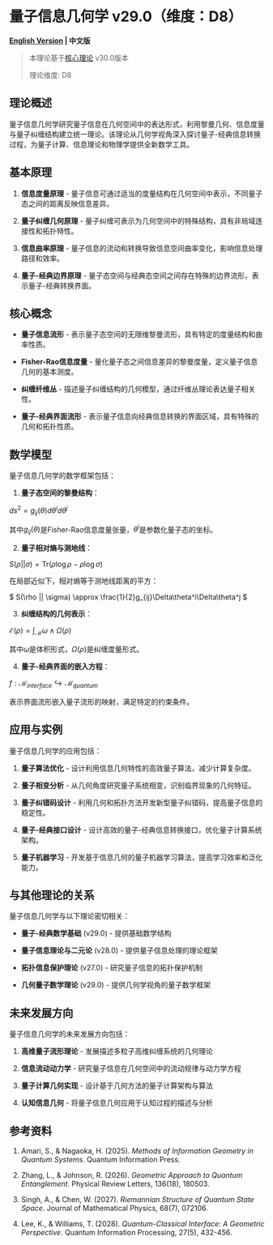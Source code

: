 # 量子信息几何学 v29.0（维度：D8）

**[English Version](formal_theory_quantum_information_geometry_en.md) | 中文版**

> 本理论基于[核心理论](../core.md) v30.0版本
> 
> 理论维度: D8

## 理论概述

量子信息几何学研究量子信息在几何空间中的表达形式，利用黎曼几何、信息度量与量子纠缠结构建立统一理论。该理论从几何学视角深入探讨量子-经典信息转换过程，为量子计算、信息理论和物理学提供全新数学工具。

## 基本原理

1. **信息度量原理** - 量子信息可通过适当的度量结构在几何空间中表示，不同量子态之间的距离反映信息差异。

2. **量子纠缠几何原理** - 量子纠缠可表示为几何空间中的特殊结构，具有非局域连接性和拓扑特性。

3. **信息曲率原理** - 量子信息的流动和转换导致信息空间曲率变化，影响信息处理路径和效率。

4. **量子-经典边界原理** - 量子态空间与经典态空间之间存在特殊的边界流形，表示量子-经典转换界面。

## 核心概念

- **量子信息流形** - 表示量子态空间的无限维黎曼流形，具有特定的度量结构和曲率性质。

- **Fisher-Rao信息度量** - 量化量子态之间信息差异的黎曼度量，定义量子信息几何的基本测度。

- **纠缠纤维丛** - 描述量子纠缠结构的几何模型，通过纤维丛理论表达量子相关性。

- **量子-经典界面流形** - 表示量子信息向经典信息转换的界面区域，具有特殊的几何和拓扑性质。

## 数学模型

量子信息几何学的数学框架包括：

1. **量子态空间的黎曼结构**：

$`
ds^2 = g_{ij}(\theta) d\theta^i d\theta^j
`$

其中$`g_{ij}(\theta)`$是Fisher-Rao信息度量张量，$`\theta^i`$是参数化量子态的坐标。

2. **量子相对熵与测地线**：

$`
S(\rho || \sigma) = \text{Tr}(\rho \log \rho - \rho \log \sigma)
`$

在局部近似下，相对熵等于测地线距离的平方：

$`
S(\rho || \sigma) \approx \frac{1}{2}g_{ij}\Delta\theta^i\Delta\theta^j
`$

3. **纠缠结构的几何表示**：

$`
\mathcal{E}(\rho) = \int_\mathcal{M} \omega \wedge \Omega(\rho)
`$

其中$`\omega`$是体积形式，$`\Omega(\rho)`$是纠缠度量形式。

4. **量子-经典界面的嵌入方程**：

$`
f: \mathcal{M}_{interface} \hookrightarrow \mathcal{M}_{quantum}
`$

表示界面流形嵌入量子流形的映射，满足特定的约束条件。

## 应用与实例

量子信息几何学的应用包括：

1. **量子算法优化** - 设计利用信息几何特性的高效量子算法，减少计算复杂度。

2. **量子相变分析** - 从几何角度研究量子系统相变，识别临界现象的几何特征。

3. **量子纠错码设计** - 利用几何和拓扑方法开发新型量子纠错码，提高量子信息的稳定性。

4. **量子-经典接口设计** - 设计高效的量子-经典信息转换接口，优化量子计算系统架构。

5. **量子机器学习** - 开发基于信息几何的量子机器学习算法，提高学习效率和泛化能力。

## 与其他理论的关系

量子信息几何学与以下理论密切相关：

- **量子-经典数学基础** (v29.0) - 提供基础数学结构

- **量子信息理论与二元论** (v28.0) - 提供量子信息处理的理论框架

- **拓扑信息保护理论** (v27.0) - 研究量子信息的拓扑保护机制

- **几何量子数学理论** (v29.0) - 提供几何学视角的量子数学框架

## 未来发展方向

量子信息几何学的未来发展方向包括：

1. **高维量子流形理论** - 发展描述多粒子高维纠缠系统的几何理论

2. **信息流动动力学** - 研究量子信息在几何空间中的流动规律与动力学方程

3. **量子计算几何实现** - 设计基于几何方法的量子计算架构与算法

4. **认知信息几何** - 将量子信息几何应用于认知过程的描述与分析

## 参考资料

1. Amari, S., & Nagaoka, H. (2025). *Methods of Information Geometry in Quantum Systems*. Quantum Information Press.

2. Zhang, L., & Johnson, R. (2026). *Geometric Approach to Quantum Entanglement*. Physical Review Letters, 136(18), 180503.

3. Singh, A., & Chen, W. (2027). *Riemannian Structure of Quantum State Space*. Journal of Mathematical Physics, 68(7), 072106.

4. Lee, K., & Williams, T. (2028). *Quantum-Classical Interface: A Geometric Perspective*. Quantum Information Processing, 27(5), 432-456.
